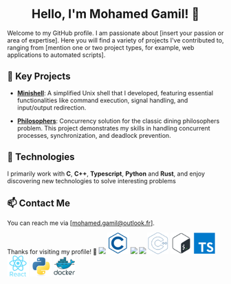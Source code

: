 <h1 align="center"><strong>Hello, I'm Mohamed Gamil! 👋</strong></h1>
Welcome to my GitHub profile. I am passionate about [insert your passion or area of expertise]. Here you will find a variety of projects I've contributed to, ranging from [mention one or two project types, for example, web applications to automated scripts].

## 🚀 Key Projects

- **[Minishell](https://github.com/mohazerro/minishell)**: A simplified Unix shell that I developed, featuring essential functionalities like command execution, signal handling, and input/output redirection.

- **[Philosophers](https://github.com/mohazerro/philosophers)**: Concurrency solution for the classic dining philosophers problem. This project demonstrates my skills in handling concurrent processes, synchronization, and deadlock prevention.

## 🔧 Technologies

I primarily work with <strong>C</strong>, <strong>C++</strong>, <strong>Typescript</strong>, <strong>Python</strong> and <strong>Rust</strong>, and enjoy discovering new technologies to solve interesting problems

## 📫 Contact Me

You can reach me via [mohamed.gamil@outlook.fr].

Thanks for visiting my profile! 🌟
<img width=50 src="https://cdn.jsdelivr.net/gh/devicons/devicon/icons/linux/linux-original.svg" />
<img width=50 src="https://raw.githubusercontent.com/devicons/devicon/1119b9f84c0290e0f0b38982099a2bd027a48bf1/icons/c/c-line.svg">
<img width=50 src="https://cdn.jsdelivr.net/gh/devicons/devicon/icons/cplusplus/cplusplus-original.svg" />
<img width=50 src="https://cdn.jsdelivr.net/gh/devicons/devicon/icons/git/git-original.svg" />
<img width=50 src="https://raw.githubusercontent.com/devicons/devicon/55609aa5bd817ff167afce0d965585c92040787a/icons/cplusplus/cplusplus-line.svg">
<img width=50 src="https://raw.githubusercontent.com/devicons/devicon/1119b9f84c0290e0f0b38982099a2bd027a48bf1/icons/bash/bash-original.svg">
<img width=50 src="https://github.com/devicons/devicon/blob/master/icons/typescript/typescript-original.svg">
<img width=50 src="https://raw.githubusercontent.com/devicons/devicon/1119b9f84c0290e0f0b38982099a2bd027a48bf1/icons/react/react-original-wordmark.svg">
<img width=50 src="https://raw.githubusercontent.com/devicons/devicon/1119b9f84c0290e0f0b38982099a2bd027a48bf1/icons/python/python-original.svg">
<img width=50 src="https://github.com/devicons/devicon/blob/master/icons/docker/docker-original-wordmark.svg">
</p>

